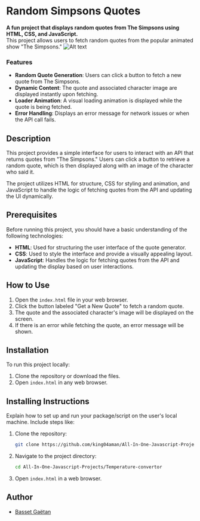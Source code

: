 # Random Simpsons Quotes


**A fun project that displays random quotes from The Simpsons using HTML, CSS, and JavaScript.**  
This project allows users to fetch random quotes from the popular animated show "The Simpsons."
![Alt text](capture.png )
### Features
- **Random Quote Generation**: Users can click a button to fetch a new quote from The Simpsons.
- **Dynamic Content**: The quote and associated character image are displayed instantly upon fetching.
- **Loader Animation**: A visual loading animation  is displayed while the quote is being fetched.
- **Error Handling**: Displays an error message for network issues or when the API call fails.

## Description
This project provides a simple interface for users to interact with an API that returns quotes from "The Simpsons." Users can click a button to retrieve a random quote, which is then displayed along with an image of the character who said it.

The project utilizes HTML for structure, CSS for styling and animation, and JavaScript to handle the logic of fetching quotes from the API and updating the UI dynamically.

## Prerequisites
Before running this project, you should have a basic understanding of the following technologies:
- **HTML**: Used for structuring the user interface of the quote generator.
- **CSS**: Used to style the interface and provide a visually appealing layout.
- **JavaScript**: Handles the logic for fetching quotes from the API and updating the display based on user interactions.

## How to Use
1. Open the `index.html` file in your web browser.
2. Click the button labeled "Get a New Quote" to fetch a random quote.
3. The quote and the associated character's image will be displayed on the screen.
4. If there is an error while fetching the quote, an error message will be shown.

## Installation
To run this project locally:
1. Clone the repository or download the files.
2. Open `index.html` in any web browser.

## Installing Instructions
Explain how to set up and run your package/script on the user's local machine. Include steps like:
1. Clone the repository:
    ```bash
    git clone https://github.com/king04aman/All-In-One-Javascript-Projects.git
    ```
2. Navigate to the project directory:
    ```bash
    cd All-In-One-Javascript-Projects/Temperature-convertor
    ```
3. Open `index.html` in a web browser. 

## Author
- [Basset Gaëtan](https://github.com/gbasset)
